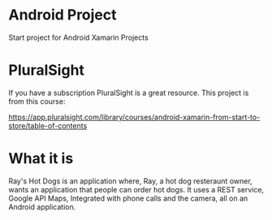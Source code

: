 #  Android Project
Start project for Android Xamarin Projects

# PluralSight

If you have a subscription PluralSight is a great resource. This project is from this course:

https://app.pluralsight.com/library/courses/android-xamarin-from-start-to-store/table-of-contents

# What it is

Ray's Hot Dogs is an application where, Ray, a hot dog resteraunt owner, wants an application that people can order hot dogs. It uses a REST service, Google API Maps, Integrated with phone calls and the camera, all on an Android application.
